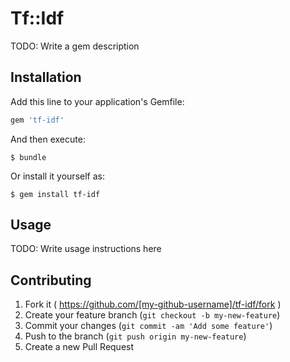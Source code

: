 # Tf::Idf

TODO: Write a gem description

## Installation

Add this line to your application's Gemfile:

```ruby
gem 'tf-idf'
```

And then execute:

    $ bundle

Or install it yourself as:

    $ gem install tf-idf

## Usage

TODO: Write usage instructions here

## Contributing

1. Fork it ( https://github.com/[my-github-username]/tf-idf/fork )
2. Create your feature branch (`git checkout -b my-new-feature`)
3. Commit your changes (`git commit -am 'Add some feature'`)
4. Push to the branch (`git push origin my-new-feature`)
5. Create a new Pull Request
